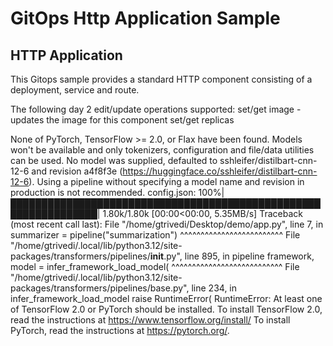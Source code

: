 # GitOps Http Application Sample

## HTTP Application 
This Gitops sample provides a standard HTTP component consisting of a deployment, service and route. 

The following day 2 edit/update operations supported:
    set/get image - updates the image for this component 
    set/get replicas

None of PyTorch, TensorFlow >= 2.0, or Flax have been found. Models won't be available and only tokenizers, configuration and file/data utilities can be used.
No model was supplied, defaulted to sshleifer/distilbart-cnn-12-6 and revision a4f8f3e (https://huggingface.co/sshleifer/distilbart-cnn-12-6).
Using a pipeline without specifying a model name and revision in production is not recommended.
config.json: 100%|████████████████████████████████████████████████████████████████| 1.80k/1.80k [00:00<00:00, 5.35MB/s]
Traceback (most recent call last):
  File "/home/gtrivedi/Desktop/demo/app.py", line 7, in <module>
    summarizer = pipeline("summarization")
                 ^^^^^^^^^^^^^^^^^^^^^^^^^
  File "/home/gtrivedi/.local/lib/python3.12/site-packages/transformers/pipelines/__init__.py", line 895, in pipeline
    framework, model = infer_framework_load_model(
                       ^^^^^^^^^^^^^^^^^^^^^^^^^^^
  File "/home/gtrivedi/.local/lib/python3.12/site-packages/transformers/pipelines/base.py", line 234, in infer_framework_load_model
    raise RuntimeError(
RuntimeError: At least one of TensorFlow 2.0 or PyTorch should be installed. To install TensorFlow 2.0, read the instructions at https://www.tensorflow.org/install/ To install PyTorch, read the instructions at https://pytorch.org/.
